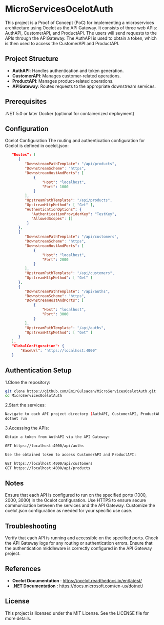 # MicroServicesOcelotAuth

This project is a Proof of Concept (PoC) for implementing a microservices architecture using Ocelot as the API Gateway.
It consists of three web APIs: AuthAPI, CustomerAPI, and ProductAPI. The users will send requests to the APIs through the APIGateway.
The AuthAPI is used to obtain a token, which is then used to access the CustomerAPI and ProductAPI.

## Project Structure

- **AuthAPI**: Handles authentication and token generation.
- **CustomerAPI**: Manages customer-related operations.
- **ProductAPI**: Manages product-related operations.
- **APIGateway**: Routes requests to the appropriate downstream services.

## Prerequisites
.NET 5.0 or later
Docker (optional for containerized deployment)

## Configuration
Ocelot Configuration
The routing and authentication configuration for Ocelot is defined in ocelot.json:
```ocelot.json
   "Routes": [
      {
         "DownstreamPathTemplate": "/api/products",
         "DownstreamScheme": "https",
         "DownstreamHostAndPorts": [
             {
                 "Host": "localhost",
                 "Port": 1000
             }
         ],
         "UpstreamPathTemplate": "/api/products",
         "UpstreamHttpMethod": [ "Get" ],
         "AuthenticationOptions": {
            "AuthenticationProviderKey": "TestKey",
            "AllowedScopes": []
          }
      },
      {
         "DownstreamPathTemplate": "/api/customers",
         "DownstreamScheme": "https",
         "DownstreamHostAndPorts": [
             {
                 "Host": "localhost",
                 "Port": 2000
             }
         ],
         "UpstreamPathTemplate": "/api/customers",
         "UpstreamHttpMethod": [ "Get" ]
      },
      {
         "DownstreamPathTemplate": "/api/auths",
         "DownstreamScheme": "https",
         "DownstreamHostAndPorts": [
             {
                 "Host": "localhost",
                 "Port": 3000
             }
         ],
         "UpstreamPathTemplate": "/api/auths",
         "UpstreamHttpMethod": [ "Get" ]
      }
   ],
   "GlobalConfiguration": {
       "BaseUrl": "https://localhost:4000"
   }

```
## Authentication Setup
1.Clone the repository:
```bash
git clone https://github.com/EmirGulsacan/MicroServicesOcelotAuth.git
cd MicroServicesOcelotAuth
```
2.Start the services:
```bash
Navigate to each API project directory (AuthAPI, CustomerAPI, ProductAPI, APIGateway) and run the following command:
dotnet run
```
3.Accessing the APIs:
```bash
Obtain a token from AuthAPI via the API Gateway:

GET https://localhost:4000/api/auths

Use the obtained token to access CustomerAPI and ProductAPI:

GET https://localhost:4000/api/customers
GET https://localhost:4000/api/products
```
## Notes
Ensure that each API is configured to run on the specified ports (1000, 2000, 3000) in the Ocelot configuration.
Use HTTPS to ensure secure communication between the services and the API Gateway.
Customize the ocelot.json configuration as needed for your specific use case.

## Troubleshooting
Verify that each API is running and accessible on the specified ports.
Check the API Gateway logs for any routing or authentication errors.
Ensure that the authentication middleware is correctly configured in the API Gateway project.

## References
- **Ocelot Documentation** : https://ocelot.readthedocs.io/en/latest/
- **.NET Documentation** : https://docs.microsoft.com/en-us/dotnet/

## License
This project is licensed under the MIT License. See the LICENSE file for more details.


